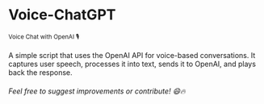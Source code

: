 <h1>Voice-ChatGPT</h1>
<small>Voice Chat with OpenAI 🎙️</small> <br><br>
A simple script that uses the OpenAI API for voice-based conversations. It captures user speech, processes it into text, sends it to OpenAI, and plays back the response.

<h6>Feel free to suggest improvements or contribute! 😄🔥</h6>
